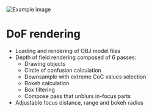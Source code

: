 ![Example image](https://raw.githubusercontent.com/bartlomiejn/dof-rendering-metal/master/dof_rendering.gif)

# DoF rendering
- Loading and rendering of OBJ model files
- Depth of field rendering composed of 6 passes:
  - Drawing objects
  - Circle of confusion calculation
  - Downsample with extreme CoC values selection
  - Bokeh calculation
  - Box filtering
  - Compose pass that unblurs in-focus parts
- Adjustable focus distance, range and bokeh radius
